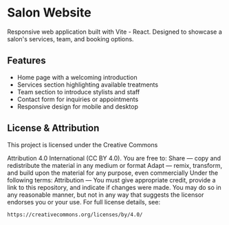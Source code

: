 # Salon Website

Responsive web application built with Vite - React. Designed to showcase a salon's services, team, and booking options.

## Features

- Home page with a welcoming introduction
- Services section highlighting available treatments
- Team section to introduce stylists and staff
- Contact form for inquiries or appointments
- Responsive design for mobile and desktop

## License & Attribution

This project is licensed under the Creative Commons

Attribution 4.0 International (CC BY 4.0). You are free to: Share — copy and redistribute the material in any medium or format Adapt — remix, transform, and build upon the material for any purpose, even commercially Under the following terms: Attribution — You must give appropriate credit, provide a link to this repository, and indicate if changes were made. You may do so in any reasonable manner, but not in any way that suggests the licensor endorses you or your use. For full license details, see:

```
https://creativecommons.org/licenses/by/4.0/
```
